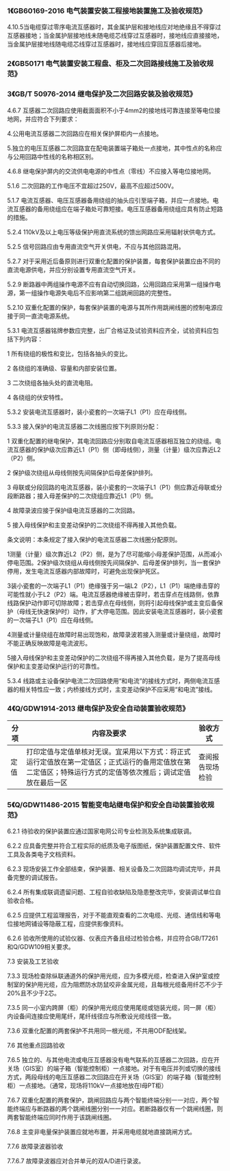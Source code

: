 ### 1《GB60169-2016 电气装置安装工程接地装置施工及验收规范》

4.10.5当电缆穿过零序电流互感器时，其金属护层和接地线应对地绝缘且不得穿过互感器接地；当金属护层接地线未随电缆芯线穿过互感器时，接地线应直接接地，当金属护层接地线随电缆芯线穿过互感器时，接地线应穿回互感器后接地。

### 2《GB50171 电气装置安装工程盘、柜及二次回路接线施工及验收规范》

### 3《GB/T 50976-2014  继电保护及二次回路安装及验收规范》

4.6.7 互感器二次回路应使用截面面积不小于4mm2的接地线可靠连接至等电位接地网，并应符合下列要求：

4.公用电流互感器二次回路应在相关保护屏柜内一点接地。

5.独立的电压互感器二次回路宜在配电装置端子箱处一点接地，其中性点的名称应与公用回路中性线的名称相区别。

4.6.8 继电保护屏内的交流供电电源的中性点（零线）不应接入等电位接地网。

5.1.6 二次回路的工作电压不宜超过250V，最高不应超过500V。

5.1.7 电流互感器、电压互感器备用绕组的抽头应引至端子箱，并应一点接地。电流互感器的备用绕组应在端子箱处可靠短接。电压互感器备用绕组应具有防止短路的措施。

5.2.4 110kV及以上电压等级保护用直流系统的馈出网路应采用辐射状供电方式。

5.2.5 信号回路应由专用直流空气开关供电，不应与其他回路混用。

5.2.7 对于采用近后备原则进行双重化配置的保护装置，每套保护装置应由不同的直流电源供电，并应分别设置专用直流空气开关。

5.2.9 断路器中两组操作电源不应有自动切换回路，公用回路应采用第一组操作电源，第一组操作电源失电后不应影响第二组跳闸回路的完整性。

5.2.10 双重化配置的保护，每套保护装置的电源与其所作用跳闸线圈的控制电源应接于同一直流电源系统。

5.3.1 电流互感器铭牌参数应完整，出厂合格证及试验资料应齐全，试验资料应包括下列内容：

1 所有绕组的极性和变比，包括各抽头的变比。

2 各绕组的准确级、容量和内部安装位置。

3 二次绕组各抽头处的直流电阻。

4 各绕组的伏安特性。

5.3.2 安装电流互感器时，装小瓷套的一次端子L1（P1）应在母线侧。

5.3.3 接入保护的电流互感器二次线圈应按下列原则分配：

1 双重化配置的继电保护，其电流回路应分别取自电流互感器相互独立的绕组。电流互感器的保护级次应靠近L1（P1）侧（即母线侧），测量（计量）级次应靠近L2（P2）侧。

2 保护级次绕组从母线侧按先间隔保护后母差保护排列。

3 母联或分段回路的电流互感器，装小瓷套的一次端子L1（P1）侧应靠近母联或分段断路器；接入母差保护的二次绕组应靠近L1（P1）侧。

4 故障录波应接于保护级电流互感器的二次回路。

5 接入母线保护和主变差动保护的二次绕组不得再接入其他负载。

条文说明：本条规定了接入保护的电流互感器二次线圈分配原则。

1测量（计量）级次靠近L2（P2）侧，是为了尽可能缩小母差保护范围，从而减小停电范围。2保护级次绕组从母线侧按先间隔保护、后母差保护排列，当一套保护停用，发生电流互感器内部故障时，可避免出现保护死区。

3装小瓷套的一次端子L1（P1）绝缘强于另一端L2（P2），L1（P1）端绝缘击穿的可能性就小于L2（P2）端。电流互感器绝缘被击穿时，若击穿点在线路侧，依靠线路保护动作即可切除故障；若击穿点在母线侧，则将引起母线保护或主变后备保护（母线无快速保护时）动作，扩大停电范围。因此安装电流互感器时，装小瓷套的一次端子L1（P1）应在母线侧。

4测量或计量绕组在故障时易出现饱和，故障录波若接入测量或计量绕组，故障时不能正确反映故障是电流波形。

5接入母线保护和主变差动保护的二次绕组不得再接入其他负载，是为了提高母线保护和主变差动保护运行的可靠性。

5.3.4 线路或主设备保护电流二次回路使用“和电流”的接线方式时，两侧电流互感器的相关特性应一致；内桥接线方式时，主变差动保护不应采用“和电流”接线。

 

### 4《Q/GDW1914-2013 继电保护及安全自动装置验收规范》

| 分项 | 内容及要求                                                   | 验收方式         |
| ---- | ------------------------------------------------------------ | ---------------- |
| 定值 | 打印定值与定值单核对无误。宜采用以下方式：将正式运行定值放在第一定值区；正式运行的备用定值放在第二定值区；特殊运行方式的定值等依次推后；调试定值放在最后一区 | 查阅报告现场检验 |

 

### 5《Q/GDW11486-2015 智能变电站继电保护和安全自动装置验收规范》

6.2.1 待验收的保护装置应通过国家电网公司专业检测及系统集成联调。

6.2.2 应具备完整并符合工程实际的纸质及电子版图纸，保护装置配置文件、软件工具及各类电子文档资料。

6.2.3 现场安装工作全部结束，保护装置、相关设备及二次回路均调试完毕，并具备完整的调试报告。

6.2.4 所有集成联调遗留问题、工程自验收缺陷及隐患整改完毕，安装调试单位自验收合格。

6.2.5 应提供工程监理报告，对于不能直观查看的二次电缆、光缆、通信线和等电位接地网铺设等隐蔽工程，应提供影像资料。

6.2.6 验收所使用的试验仪器、仪表应齐备且经过检验合格，并应符合GB/T7261和Q/GDW109相关要求。

7.3 安装及工艺验收

7.3.3 现场检查除纵联通道外的保护用光缆，应为多模光缆，检查进入保护室或控制室的保护用光缆，应为阻燃防水防鼠咬非金属光缆，且每根光缆备用纤芯不少于20%且不少于2芯。

7.3.5 同一小室内跨屏（柜）的保护用光缆应使用尾缆或铠装光缆，同一屏（柜）内设备间连接应使用尾纤，尾纤线径应与所敷设光缆线径一致。

7.3.6 双重化配置的两套保护不共用同一根光缆，不共用ODF配线架。

7.6 其他重点回路验收

7.6.5 独立的、与其他电流或电压互感器没有电气联系的互感器二次回路，应在开关场（GIS室）的端子箱（智能控制柜）一点接地。对于有电压并列或切换的接线方式，两段母线的电压互感器二次回路应在开关场（GIS室）的端子箱（智能控制柜）一点接地。（通常，现场将110kV一点接地放在I母PT柜）

7.6.7 双重化配置的两套保护，跳闸回路应与两个智能终端分别一一对应，两个智能终端应与断路器的两个跳闸线圈分别一一对应。若断路器仅有一个跳闸线圈，则两套智能终端应同时作用于该跳闸线圈。

7.6.8 主变非电量保护装置应就地布置，并采用电缆就地直接跳闸方式。

7.7.6 故障录波器验收

7.7.6.7 故障录波器应对合并单元的双A/D进行录波。